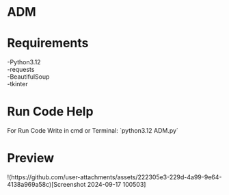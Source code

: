# ADM

<h1>Requirements</h1>
-Python3.12 <br/>
-requests <br/>
-BeautifulSoup <br/>
-tkinter <br/>
<h1>Run Code Help</h1>
<span>For Run Code Write in cmd or Terminal:</span>
`python3.12 ADM.py`
<h1>Preview</h1>
!(https://github.com/user-attachments/assets/222305e3-229d-4a99-9e64-4138a969a58c)[Screenshot 2024-09-17 100503]

